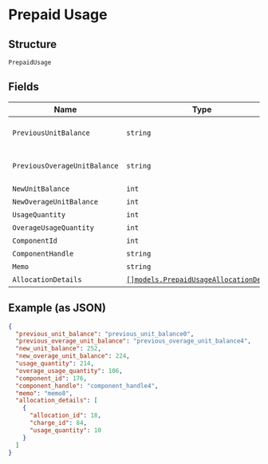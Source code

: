 
# Prepaid Usage

## Structure

`PrepaidUsage`

## Fields

| Name | Type | Tags | Description |
|  --- | --- | --- | --- |
| `PreviousUnitBalance` | `string` | Required | **Constraints**: *Minimum Length*: `1` |
| `PreviousOverageUnitBalance` | `string` | Required | **Constraints**: *Minimum Length*: `1` |
| `NewUnitBalance` | `int` | Required | - |
| `NewOverageUnitBalance` | `int` | Required | - |
| `UsageQuantity` | `int` | Required | - |
| `OverageUsageQuantity` | `int` | Required | - |
| `ComponentId` | `int` | Required | - |
| `ComponentHandle` | `string` | Required | - |
| `Memo` | `string` | Required | - |
| `AllocationDetails` | [`[]models.PrepaidUsageAllocationDetail`](../../doc/models/prepaid-usage-allocation-detail.md) | Required | - |

## Example (as JSON)

```json
{
  "previous_unit_balance": "previous_unit_balance0",
  "previous_overage_unit_balance": "previous_overage_unit_balance4",
  "new_unit_balance": 252,
  "new_overage_unit_balance": 224,
  "usage_quantity": 214,
  "overage_usage_quantity": 106,
  "component_id": 176,
  "component_handle": "component_handle4",
  "memo": "memo8",
  "allocation_details": [
    {
      "allocation_id": 18,
      "charge_id": 84,
      "usage_quantity": 10
    }
  ]
}
```

